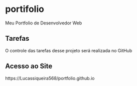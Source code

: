 # portifolio
Meu Portfolio de Desenvolvedor Web

## Tarefas
O controle das tarefas desse projeto será realizada no GitHub

## Acesso ao Site
https://Lucassiqueira568/portfolio.github.io
